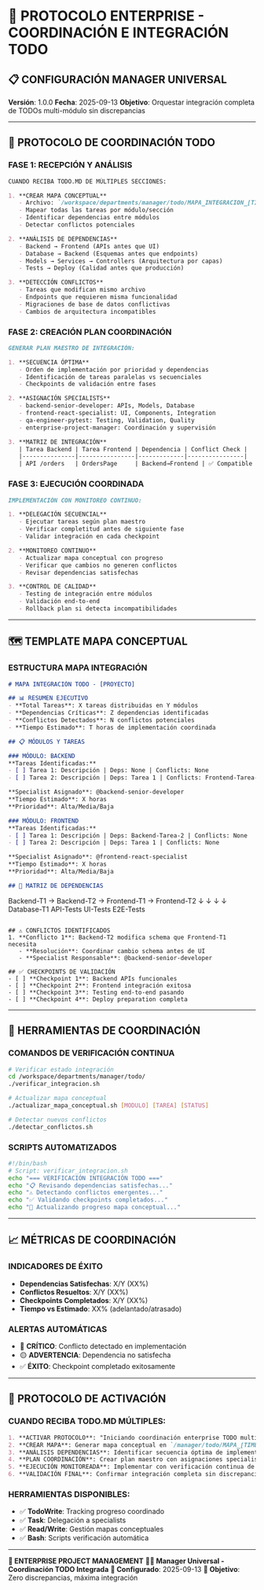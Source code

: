 # 🎯 PROTOCOLO ENTERPRISE - COORDINACIÓN E INTEGRACIÓN TODO

## 📋 CONFIGURACIÓN MANAGER UNIVERSAL

**Versión**: 1.0.0
**Fecha**: 2025-09-13
**Objetivo**: Orquestar integración completa de TODOs multi-módulo sin discrepancias

---

## 🔧 PROTOCOLO DE COORDINACIÓN TODO

### FASE 1: RECEPCIÓN Y ANÁLISIS
```markdown
CUANDO RECIBA TODO.MD DE MÚLTIPLES SECCIONES:

1. **CREAR MAPA CONCEPTUAL**
   - Archivo: `/workspace/departments/manager/todo/MAPA_INTEGRACION_[TIMESTAMP].md`
   - Mapear todas las tareas por módulo/sección
   - Identificar dependencias entre módulos
   - Detectar conflictos potenciales

2. **ANÁLISIS DE DEPENDENCIAS**
   - Backend → Frontend (APIs antes que UI)
   - Database → Backend (Esquemas antes que endpoints)
   - Models → Services → Controllers (Arquitectura por capas)
   - Tests → Deploy (Calidad antes que producción)

3. **DETECCIÓN CONFLICTOS**
   - Tareas que modifican mismo archivo
   - Endpoints que requieren misma funcionalidad
   - Migraciones de base de datos conflictivas
   - Cambios de arquitectura incompatibles
```

### FASE 2: CREACIÓN PLAN COORDINACIÓN
```markdown
GENERAR PLAN MAESTRO DE INTEGRACIÓN:

1. **SECUENCIA ÓPTIMA**
   - Orden de implementación por prioridad y dependencias
   - Identificación de tareas paralelas vs secuenciales
   - Checkpoints de validación entre fases

2. **ASIGNACIÓN SPECIALISTS**
   - backend-senior-developer: APIs, Models, Database
   - frontend-react-specialist: UI, Components, Integration
   - qa-engineer-pytest: Testing, Validation, Quality
   - enterprise-project-manager: Coordinación y supervisión

3. **MATRIZ DE INTEGRACIÓN**
   | Tarea Backend | Tarea Frontend | Dependencia | Conflict Check |
   |---------------|----------------|-------------|----------------|
   | API /orders   | OrdersPage     | Backend→Frontend | ✅ Compatible |
```

### FASE 3: EJECUCIÓN COORDINADA
```markdown
IMPLEMENTACIÓN CON MONITOREO CONTINUO:

1. **DELEGACIÓN SECUENCIAL**
   - Ejecutar tareas según plan maestro
   - Verificar completitud antes de siguiente fase
   - Validar integración en cada checkpoint

2. **MONITOREO CONTINUO**
   - Actualizar mapa conceptual con progreso
   - Verificar que cambios no generen conflictos
   - Revisar dependencias satisfechas

3. **CONTROL DE CALIDAD**
   - Testing de integración entre módulos
   - Validación end-to-end
   - Rollback plan si detecta incompatibilidades
```

---

## 🗺️ TEMPLATE MAPA CONCEPTUAL

### ESTRUCTURA MAPA INTEGRACIÓN
```markdown
# MAPA INTEGRACIÓN TODO - [PROYECTO]

## 📊 RESUMEN EJECUTIVO
- **Total Tareas**: X tareas distribuidas en Y módulos
- **Dependencias Críticas**: Z dependencias identificadas
- **Conflictos Detectados**: N conflictos potenciales
- **Tiempo Estimado**: T horas de implementación coordinada

## 📋 MÓDULOS Y TAREAS

### MÓDULO: BACKEND
**Tareas Identificadas:**
- [ ] Tarea 1: Descripción | Deps: None | Conflicts: None
- [ ] Tarea 2: Descripción | Deps: Tarea 1 | Conflicts: Frontend-Tarea-X

**Specialist Asignado**: @backend-senior-developer
**Tiempo Estimado**: X horas
**Prioridad**: Alta/Media/Baja

### MÓDULO: FRONTEND
**Tareas Identificadas:**
- [ ] Tarea 1: Descripción | Deps: Backend-Tarea-2 | Conflicts: None
- [ ] Tarea 2: Descripción | Deps: Tarea 1 | Conflicts: None

**Specialist Asignado**: @frontend-react-specialist
**Tiempo Estimado**: X horas
**Prioridad**: Alta/Media/Baja

## 🔗 MATRIZ DE DEPENDENCIAS
```
Backend-T1 → Backend-T2 → Frontend-T1 → Frontend-T2
     ↓           ↓            ↓            ↓
Database-T1  API-Tests   UI-Tests    E2E-Tests
```

## ⚠️ CONFLICTOS IDENTIFICADOS
1. **Conflicto 1**: Backend-T2 modifica schema que Frontend-T1 necesita
   - **Resolución**: Coordinar cambio schema antes de UI
   - **Specialist Responsable**: @backend-senior-developer

## ✅ CHECKPOINTS DE VALIDACIÓN
- [ ] **Checkpoint 1**: Backend APIs funcionales
- [ ] **Checkpoint 2**: Frontend integración exitosa
- [ ] **Checkpoint 3**: Testing end-to-end pasando
- [ ] **Checkpoint 4**: Deploy preparation completa
```

---

## 🔄 HERRAMIENTAS DE COORDINACIÓN

### COMANDOS DE VERIFICACIÓN CONTINUA
```bash
# Verificar estado integración
cd /workspace/departments/manager/todo/
./verificar_integracion.sh

# Actualizar mapa conceptual
./actualizar_mapa_conceptual.sh [MODULO] [TAREA] [STATUS]

# Detectar nuevos conflictos
./detectar_conflictos.sh
```

### SCRIPTS AUTOMATIZADOS
```bash
#!/bin/bash
# Script: verificar_integracion.sh
echo "=== VERIFICACIÓN INTEGRACIÓN TODO ==="
echo "📋 Revisando dependencias satisfechas..."
echo "⚠️ Detectando conflictos emergentes..."
echo "✅ Validando checkpoints completados..."
echo "🎯 Actualizando progreso mapa conceptual..."
```

---

## 📈 MÉTRICAS DE COORDINACIÓN

### INDICADORES DE ÉXITO
- **Dependencias Satisfechas**: X/Y (XX%)
- **Conflictos Resueltos**: X/Y (XX%)
- **Checkpoints Completados**: X/Y (XX%)
- **Tiempo vs Estimado**: XX% (adelantado/atrasado)

### ALERTAS AUTOMÁTICAS
- 🔴 **CRÍTICO**: Conflicto detectado en implementación
- 🟡 **ADVERTENCIA**: Dependencia no satisfecha
- ✅ **ÉXITO**: Checkpoint completado exitosamente

---

## 🎯 PROTOCOLO DE ACTIVACIÓN

### CUANDO RECIBA TODO.MD MÚLTIPLES:
```markdown
1. **ACTIVAR PROTOCOLO**: "Iniciando coordinación enterprise TODO multi-módulo"
2. **CREAR MAPA**: Generar mapa conceptual en `/manager/todo/MAPA_[TIMESTAMP].md`
3. **ANÁLISIS DEPENDENCIAS**: Identificar secuencia óptima de implementación
4. **PLAN COORDINACIÓN**: Crear plan maestro con asignaciones specialist
5. **EJECUCIÓN MONITOREADA**: Implementar con verificación continua de integración
6. **VALIDACIÓN FINAL**: Confirmar integración completa sin discrepancias
```

### HERRAMIENTAS DISPONIBLES:
- ✅ **TodoWrite**: Tracking progreso coordinado
- ✅ **Task**: Delegación a specialists
- ✅ **Read/Write**: Gestión mapas conceptuales
- ✅ **Bash**: Scripts verificación automática

---

**🏢 ENTERPRISE PROJECT MANAGEMENT**
**👨‍💼 Manager Universal - Coordinación TODO Integrada**
**📅 Configurado**: 2025-09-13
**🎯 Objetivo**: Zero discrepancias, máxima integración